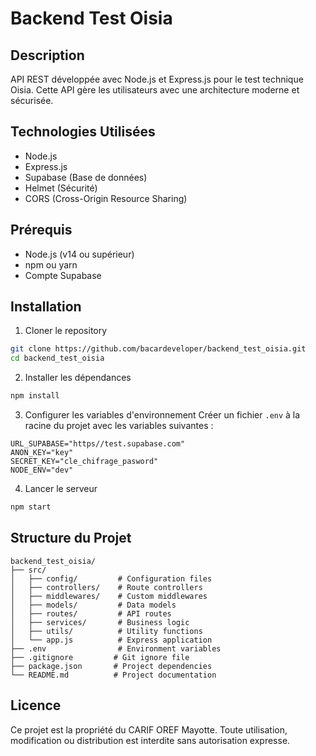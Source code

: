 # Backend Test Oisia

## Description
API REST développée avec Node.js et Express.js pour le test technique Oisia. Cette API gère les utilisateurs avec une architecture moderne et sécurisée.

## Technologies Utilisées
- Node.js
- Express.js
- Supabase (Base de données)
- Helmet (Sécurité)
- CORS (Cross-Origin Resource Sharing)

## Prérequis
- Node.js (v14 ou supérieur)
- npm ou yarn
- Compte Supabase

## Installation

1. Cloner le repository
```bash
git clone https://github.com/bacardeveloper/backend_test_oisia.git
cd backend_test_oisia
```

2. Installer les dépendances
```bash
npm install
```

3. Configurer les variables d'environnement
Créer un fichier `.env` à la racine du projet avec les variables suivantes :
```env
URL_SUPABASE="https//test.supabase.com"
ANON_KEY="key"
SECRET_KEY="cle_chifrage_pasword"
NODE_ENV="dev"
```

4. Lancer le serveur
```bash
npm start
```

## Structure du Projet
```
backend_test_oisia/
├── src/
│   ├── config/         # Configuration files
│   ├── controllers/    # Route controllers
│   ├── middlewares/    # Custom middlewares
│   ├── models/         # Data models
│   ├── routes/         # API routes
│   ├── services/       # Business logic
│   ├── utils/          # Utility functions
│   └── app.js          # Express application
├── .env                # Environment variables
├── .gitignore         # Git ignore file
├── package.json       # Project dependencies
└── README.md          # Project documentation
```


## Licence
Ce projet est la propriété du CARIF OREF Mayotte.
Toute utilisation, modification ou distribution est interdite sans autorisation expresse.


